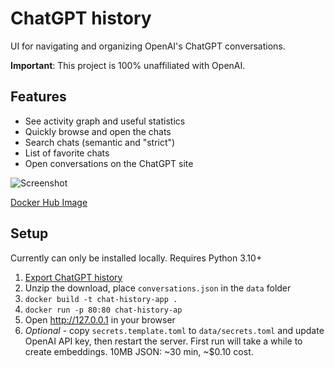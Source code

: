 # ChatGPT history

UI for navigating and organizing OpenAI's ChatGPT conversations.

**Important**: This project is 100% unaffiliated with OpenAI.

## Features

- See activity graph and useful statistics
- Quickly browse and open the chats
- Search chats (semantic and "strict")
- List of favorite chats
- Open conversations on the ChatGPT site

![Screenshot](static/screenshot.png)

[Docker Hub Image](https://hub.docker.com/layers/abalmahfadi/chat-history-app/1)


## Setup

Currently can only be installed locally. Requires Python 3.10+

1. [Export ChatGPT history](https://help.openai.com/en/articles/7260999-how-do-i-export-my-chatgpt-history-and-data)
2. Unzip the download, place `conversations.json` in the `data` folder
3. `docker build -t chat-history-app .`
4. `docker run -p 80:80 chat-history-ap`
5. Open http://127.0.0.1 in your browser
6. *Optional* - copy `secrets.template.toml` to `data/secrets.toml` and update OpenAI API key, then restart the server. First run will take a while to create embeddings. 10MB JSON: ~30 min, ~$0.10 cost.
